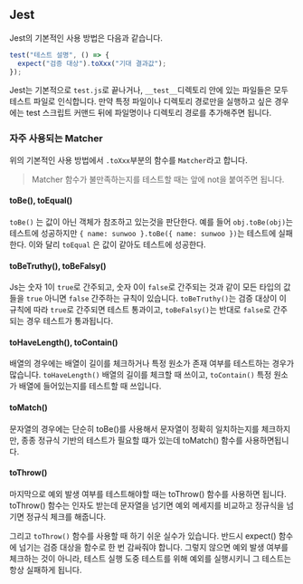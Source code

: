 ## Jest

Jest의 기본적인 사용 방법은 다음과 같습니다.

```js
test("테스트 설명", () => {
  expect("검증 대상").toXxx("기대 결과값");
});
```

Jest는 기본적으로 `test.js`로 끝나거나, `__test__`디렉토리 안에 있는 파일들은 모두 테스트 파일로 인식합니다. 만약 특정 파일이나 디렉토리 경로만을 실행하고 싶은 경우에는 test 스크립트 커맨드 뒤에 파일명이나 디렉토리 경로를 추가해주면 됩니다.

### 자주 사용되는 Matcher

위의 기본적인 사용 방법에서 `.toXxx`부분의 함수를 `Matcher`라고 합니다.

> Matcher 함수가 불만족하는지를 테스트할 때는 앞에 not을 붙여주면 됩니다.

#### toBe(), toEqual()

`toBe()` 는 값이 아닌 객체가 참조하고 있는것을 판단한다. 예를 들어 `obj.toBe(obj)`는 테스트에 성공하지만 `{ name: sunwoo }.toBe({ name: sunwoo })`는 테스트에 실패한다. 이와 달리 `toEqual` 은 값이 같아도 테스트에 성공한다.

#### toBeTruthy(), toBeFalsy()

Js는 숫자 1이 `true`로 간주되고, 숫자 0이 `false`로 간주되는 것과 같이 모든 타입의 값들을 `true` 아니면 `false` 간주하는 규칙이 있습니다. `toBeTruthy()`는 검증 대상이 이 규칙에 따라 `true`로 간주되면 테스트 통과이고, `toBeFalsy()`는 반대로 `false`로 간주되는 경우 테스트가 통과됩니다.

#### toHaveLength(), toContain()

배열의 경우에는 배열이 길이를 체크하거나 특정 원소가 존재 여부를 테스트하는 경우가 많습니다. `toHaveLength()` 배열의 길이를 체크할 때 쓰이고, `toContain()` 특정 원소가 배열에 들어있는지를 테스트할 때 쓰입니다.

#### toMatch()

문자열의 경우에는 단순히 toBe()를 사용해서 문자열이 정확히 일치하는지를 체크하지만, 종종 정규식 기반의 테스트가 필요할 떄가 있는데 toMatch() 함수를 사용하면됩니다.

#### toThrow()

마지막으로 예외 발생 여부를 테스트해야할 때는 toThrow() 함수를 사용하면 됩니다. toThrow() 함수는 인자도 받는데 문자열을 넘기면 예외 메세지를 비교하고 정규식을 넘기면 정규식 체크를 해줍니다.

그리고 `toThrow()` 함수를 사용할 때 하기 쉬운 실수가 있습니다. 반드시 expect() 함수에 넘기는 검증 대상을 함수로 한 번 감싸줘야 합니다. 그렇지 않으면 예외 발생 여부를 체크하는 것이 아니라, 테스트 실행 도중 테스트를 위해 예외를 실행시키니 그 테스트는 항상 실패하게 됩니다.
